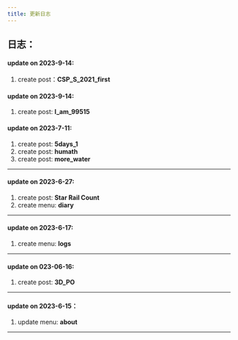 ```yaml
---
title: 更新日志
---
```

## 日志：

#### update on 2023-9-14:
1. create post：__CSP_S_2021_first__

#### update on 2023-9-14:
1. create post: __I_am_99515__

#### update on 2023-7-11:
1. create post: __5days_1__
2. create post: __humath__
3. create post: __more_water__

---

#### update on 2023-6-27:
1. create post: __Star Rail Count__
2. create menu: __diary__

---
#### update on 2023-6-17:
1. create menu: __logs__

---

#### update on 023-06-16:
1. create post: __3D_PO__

---
#### update on 2023-6-15：
1. update menu: __about__

---
